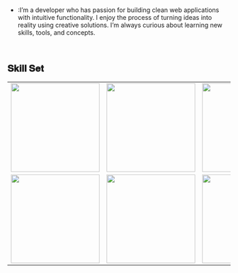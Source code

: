 <br>

- :I’m a developer who has passion for building clean web applications with intuitive functionality. I enjoy the process of turning ideas into reality using creative solutions. I’m always curious about learning new skills, tools, and concepts.
<br>

<h2 font-weight="bold">𝐒𝐤𝐢𝐥𝐥 𝐒𝐞𝐭</h2>
<table>
  <tr>
      <td><img src="https://cdn.iconscout.com/icon/free/png-512/free-react-logo-icon-download-in-svg-png-gif-file-formats--company-brand-world-logos-vol-4-pack-icons-282599.png?f=webp&w=256" width="200"></td>
      <td><img src="https://static-00.iconduck.com/assets.00/node-js-icon-454x512-nztofx17.png" width="200"></td>
      <td><img src="https://cdn.iconscout.com/icon/free/png-256/javascript-1-225993.png?raw=true" width="200"></td>
      <td><img src="https://cdn.icon-icons.com/icons2/3053/PNG/512/mongodb_compass_macos_bigsur_icon_189933.png" width="200"></td>
      <td><img src="https://cdn.iconscout.com/icon/free/png-256/mysql-3521596-2945040.png?raw=true" width="200"></td>
      <td><img src="https://cdn.iconscout.com/icon/free/png-256/sql-4-190807.png?raw=true" width="200"></td>
      <td><img src="https://cdn-icons-png.flaticon.com/512/5968/5968342.png" width="200"></td>
      <td><img src="https://e7.pngegg.com/pngimages/762/331/png-clipart-go-programming-language-computer-programming-programmer-programming-language-miscellaneous-computer-program.png" width="200"></td>
      <td><img src="https://www.fluttericon.com/logo_dart_192px.svg" width="200"></td>
      <td><img src="https://cdn.iconscout.com/icon/free/png-256/free-flutter-2038877-1720090.png?f=webp" width="200"></td>
      <td><img src="https://git-scm.com/images/logos/downloads/Git-Icon-1788C.png" width="200"></td>
  </tr>
  <tr>
    <td><img src="https://static-00.iconduck.com/assets.00/aws-icon-2048x2048-ptyrjxdo.png" width="200"></td>
    <td><img src="https://cdn.iconscout.com/icon/free/png-256/heroku-11-1175214.png?raw=true" width="200"></td>
    <td><img src="https://cdn.iconscout.com/icon/free/png-256/visual-studio-code-3251603-2724650.png?raw=true" width="200"></td>
    <td><img src="https://static-00.iconduck.com/assets.00/google-cloud-icon-512x412-8rnz6wkz.png" width="200"></td>
    <td><img src="https://static-00.iconduck.com/assets.00/file-type-angular-icon-1907x2048-tobdkjt1.png" width="200"></td>
  </tr>

</table>
